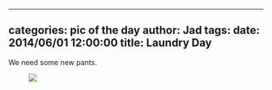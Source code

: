 
---
categories: pic of the day
author: Jad
tags: 
date: 2014/06/01 12:00:00
title: Laundry Day
---
We need some new pants.

<figure>
<img src="/img/2014/06/01/img_20140601145535_medium.jpg" />
<figcaption></figcaption>
</figure>
